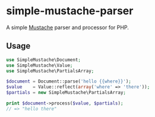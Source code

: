 # simple-mustache-parser

A simple [Mustache](http://mustache.github.com/) parser and processor for PHP.

## Usage

```php
use SimpleMustache\Document;
use SimpleMustache\Value;
use SimpleMustache\PartialsArray;

$document = Document::parse('hello {{where}}');
$value    = Value::reflect(array('where' => 'there'));
$partials = new SimpleMustache\PartialsArray;

print $document->process($value, $partials);
// => "hello there"
```
